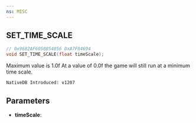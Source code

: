 ```yaml
---
ns: MISC
---
```

## SET_TIME_SCALE

```c
// 0x9682AF6050854856 0xA7F84694
void SET_TIME_SCALE(float timeScale);
```

Maximum value is 1.0f
At a value of 0.0f the game will still run at a minimum time scale.

```
NativeDB Introduced: v1207
```

## Parameters
* **timeScale**:
